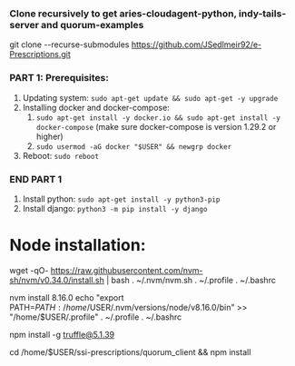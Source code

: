 ### Clone recursively to get aries-cloudagent-python, indy-tails-server and quorum-examples

git clone --recurse-submodules https://github.com/JSedlmeir92/e-Prescriptions.git

### PART 1: Prerequisites: ### 
1. Updating system: ```sudo apt-get update && sudo apt-get -y upgrade```
2. Installing docker and docker-compose: 
    1. ```sudo apt-get install -y docker.io && sudo apt-get install -y docker-compose``` (make sure docker-compose is version 1.29.2 or higher)
    2. ```sudo usermod -aG docker "$USER" && newgrp docker```
3. Reboot: ```sudo reboot```


### END PART 1 ###

1. Install python: ```sudo apt-get install -y python3-pip```
2. Install django: ```python3 -m pip install -y django```


# Node installation: 

wget -qO- https://raw.githubusercontent.com/nvm-sh/nvm/v0.34.0/install.sh | bash
. ~/.nvm/nvm.sh
. ~/.profile
. ~/.bashrc

nvm install 8.16.0
echo "export PATH=$PATH:/home/$USER/.nvm/versions/node/v8.16.0/bin" >> "/home/$USER/.profile"
. ~/.profile
. ~/.bashrc

npm install -g truffle@5.1.39

cd /home/$USER/ssi-prescriptions/quorum_client && npm install

